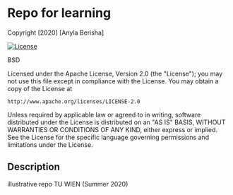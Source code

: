 # Repo for learning
Copyright [2020] [Anyla Berisha]

[![License](https://img.shields.io/badge/License-Apache%202.0-blue.svg)](https://opensource.org/licenses/Apache-2.0)

BSD

Licensed under the Apache License, Version 2.0 (the "License");
you may not use this file except in compliance with the License.
You may obtain a copy of the License at

    http://www.apache.org/licenses/LICENSE-2.0

Unless required by applicable law or agreed to in writing, software
distributed under the License is distributed on an "AS IS" BASIS,
WITHOUT WARRANTIES OR CONDITIONS OF ANY KIND, either express or implied.
See the License for the specific language governing permissions and
limitations under the License.
## Description 
illustrative repo TU WIEN (Summer 2020)
